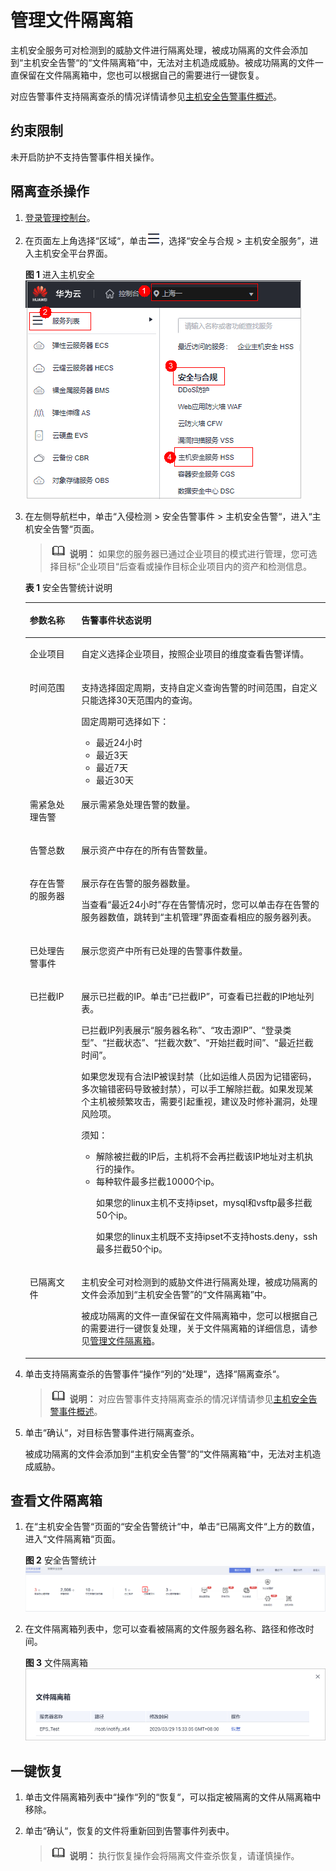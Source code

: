 # 管理文件隔离箱<a name="hss_01_0331"></a>

主机安全服务可对检测到的威胁文件进行隔离处理，被成功隔离的文件会添加到“主机安全告警“的“文件隔离箱“中，无法对主机造成威胁。被成功隔离的文件一直保留在文件隔离箱中，您也可以根据自己的需要进行一键恢复。

对应告警事件支持隔离查杀的情况详情请参见[主机安全告警事件概述](主机安全告警事件概述.md)。

## 约束限制<a name="section1378819553473"></a>

未开启防护不支持告警事件相关操作。

## 隔离查杀操作<a name="section10799201191118"></a>

1.  [登录管理控制台](https://console.huaweicloud.com/?locale=zh-cn)。
2.  在页面左上角选择“区域“，单击![](figures/zh-cn_image_0000001517317834.png)，选择“安全与合规 \> 主机安全服务”，进入主机安全平台界面。

    **图 1**  进入主机安全<a name="hss_01_0234_fig1855613765114"></a>  
    ![](figures/进入主机安全.png "进入主机安全")

3.  在左侧导航栏中，单击“入侵检测  \>  安全告警事件  \>  主机安全告警“，进入“主机安全告警“页面。

    >![](public_sys-resources/icon-note.gif) **说明：** 
    >如果您的服务器已通过企业项目的模式进行管理，您可选择目标“企业项目“后查看或操作目标企业项目内的资产和检测信息。

    **表 1**  安全告警统计说明

    <a name="hss_01_0026_table549152874313"></a>
    <table><thead align="left"><tr id="hss_01_0026_row75072811434"><th class="cellrowborder" valign="top" width="17.150000000000002%" id="mcps1.2.3.1.1"><p id="hss_01_0026_p125018387449"><a name="hss_01_0026_p125018387449"></a><a name="hss_01_0026_p125018387449"></a>参数名称</p>
    </th>
    <th class="cellrowborder" valign="top" width="82.85%" id="mcps1.2.3.1.2"><p id="hss_01_0026_p05022874317"><a name="hss_01_0026_p05022874317"></a><a name="hss_01_0026_p05022874317"></a>告警事件状态说明</p>
    </th>
    </tr>
    </thead>
    <tbody><tr id="hss_01_0026_row2050528194316"><td class="cellrowborder" valign="top" width="17.150000000000002%" headers="mcps1.2.3.1.1 "><p id="hss_01_0026_p0735128144416"><a name="hss_01_0026_p0735128144416"></a><a name="hss_01_0026_p0735128144416"></a>企业项目</p>
    </td>
    <td class="cellrowborder" valign="top" width="82.85%" headers="mcps1.2.3.1.2 "><p id="hss_01_0026_p1950192816437"><a name="hss_01_0026_p1950192816437"></a><a name="hss_01_0026_p1950192816437"></a>自定义选择企业项目，按照企业项目的维度查看告警详情。</p>
    </td>
    </tr>
    <tr id="hss_01_0026_row1650152810431"><td class="cellrowborder" valign="top" width="17.150000000000002%" headers="mcps1.2.3.1.1 "><p id="hss_01_0026_p1973512815445"><a name="hss_01_0026_p1973512815445"></a><a name="hss_01_0026_p1973512815445"></a>时间范围</p>
    </td>
    <td class="cellrowborder" valign="top" width="82.85%" headers="mcps1.2.3.1.2 "><p id="hss_01_0026_p14502028174315"><a name="hss_01_0026_p14502028174315"></a><a name="hss_01_0026_p14502028174315"></a>支持选择固定周期，支持自定义查询告警的时间范围，自定义只能选择30天范围内的查询。</p>
    <p id="hss_01_0026_p25019286438"><a name="hss_01_0026_p25019286438"></a><a name="hss_01_0026_p25019286438"></a>固定周期可选择如下：</p>
    <a name="hss_01_0026_ul950328154311"></a><a name="hss_01_0026_ul950328154311"></a><ul id="hss_01_0026_ul950328154311"><li>最近24小时</li><li>最近3天</li><li>最近7天</li><li>最近30天</li></ul>
    </td>
    </tr>
    <tr id="hss_01_0026_row1394317172210"><td class="cellrowborder" valign="top" width="17.150000000000002%" headers="mcps1.2.3.1.1 "><p id="hss_01_0026_p119445720228"><a name="hss_01_0026_p119445720228"></a><a name="hss_01_0026_p119445720228"></a>需紧急处理告警</p>
    </td>
    <td class="cellrowborder" valign="top" width="82.85%" headers="mcps1.2.3.1.2 "><p id="hss_01_0026_p1894497202216"><a name="hss_01_0026_p1894497202216"></a><a name="hss_01_0026_p1894497202216"></a>展示需紧急处理告警的数量。</p>
    </td>
    </tr>
    <tr id="hss_01_0026_row820367202319"><td class="cellrowborder" valign="top" width="17.150000000000002%" headers="mcps1.2.3.1.1 "><p id="hss_01_0026_p10204157182315"><a name="hss_01_0026_p10204157182315"></a><a name="hss_01_0026_p10204157182315"></a>告警总数</p>
    </td>
    <td class="cellrowborder" valign="top" width="82.85%" headers="mcps1.2.3.1.2 "><p id="hss_01_0026_p102041375239"><a name="hss_01_0026_p102041375239"></a><a name="hss_01_0026_p102041375239"></a>展示资产中存在的所有告警数量。</p>
    </td>
    </tr>
    <tr id="hss_01_0026_row1051112810434"><td class="cellrowborder" valign="top" width="17.150000000000002%" headers="mcps1.2.3.1.1 "><p id="hss_01_0026_p85172854312"><a name="hss_01_0026_p85172854312"></a><a name="hss_01_0026_p85172854312"></a>存在告警的服务器</p>
    </td>
    <td class="cellrowborder" valign="top" width="82.85%" headers="mcps1.2.3.1.2 "><p id="hss_01_0026_p351152854311"><a name="hss_01_0026_p351152854311"></a><a name="hss_01_0026_p351152854311"></a>展示存在告警的服务器数量。</p>
    <p id="hss_01_0026_p14316134515187"><a name="hss_01_0026_p14316134515187"></a><a name="hss_01_0026_p14316134515187"></a>当查看<span class="parmvalue" id="hss_01_0026_parmvalue7272204216205"><a name="hss_01_0026_parmvalue7272204216205"></a><a name="hss_01_0026_parmvalue7272204216205"></a>“最近24小时”</span>存在告警情况时，您可以单击存在告警的服务器数值，跳转到<span class="wintitle" id="hss_01_0026_wintitle53488911219"><a name="hss_01_0026_wintitle53488911219"></a><a name="hss_01_0026_wintitle53488911219"></a>“主机管理”</span>界面查看相应的服务器列表。</p>
    </td>
    </tr>
    <tr id="hss_01_0026_row0518283434"><td class="cellrowborder" valign="top" width="17.150000000000002%" headers="mcps1.2.3.1.1 "><p id="hss_01_0026_p1351152854314"><a name="hss_01_0026_p1351152854314"></a><a name="hss_01_0026_p1351152854314"></a>已处理告警事件</p>
    </td>
    <td class="cellrowborder" valign="top" width="82.85%" headers="mcps1.2.3.1.2 "><p id="hss_01_0026_p9513289430"><a name="hss_01_0026_p9513289430"></a><a name="hss_01_0026_p9513289430"></a>展示您资产中所有已处理的告警事件数量。</p>
    </td>
    </tr>
    <tr id="hss_01_0026_row251628114310"><td class="cellrowborder" valign="top" width="17.150000000000002%" headers="mcps1.2.3.1.1 "><p id="hss_01_0026_p205132814311"><a name="hss_01_0026_p205132814311"></a><a name="hss_01_0026_p205132814311"></a>已拦截IP</p>
    </td>
    <td class="cellrowborder" valign="top" width="82.85%" headers="mcps1.2.3.1.2 "><p id="hss_01_0026_p55112285433"><a name="hss_01_0026_p55112285433"></a><a name="hss_01_0026_p55112285433"></a>展示已拦截的IP。单击<span class="uicontrol" id="hss_01_0026_uicontrol1551152884317"><a name="hss_01_0026_uicontrol1551152884317"></a><a name="hss_01_0026_uicontrol1551152884317"></a>“已拦截IP”</span>，可查看已拦截的IP地址列表。</p>
    <p id="hss_01_0026_p451122815433"><a name="hss_01_0026_p451122815433"></a><a name="hss_01_0026_p451122815433"></a>已拦截IP列表展示<span class="parmvalue" id="hss_01_0026_parmvalue145182819439"><a name="hss_01_0026_parmvalue145182819439"></a><a name="hss_01_0026_parmvalue145182819439"></a>“服务器名称”</span>、<span class="parmvalue" id="hss_01_0026_parmvalue55252884313"><a name="hss_01_0026_parmvalue55252884313"></a><a name="hss_01_0026_parmvalue55252884313"></a>“攻击源IP”</span>、<span class="parmvalue" id="hss_01_0026_parmvalue105220286439"><a name="hss_01_0026_parmvalue105220286439"></a><a name="hss_01_0026_parmvalue105220286439"></a>“登录类型”</span>、<span class="parmvalue" id="hss_01_0026_parmvalue105212894319"><a name="hss_01_0026_parmvalue105212894319"></a><a name="hss_01_0026_parmvalue105212894319"></a>“拦截状态”</span>、<span class="parmvalue" id="hss_01_0026_parmvalue4521628204312"><a name="hss_01_0026_parmvalue4521628204312"></a><a name="hss_01_0026_parmvalue4521628204312"></a>“拦截次数”</span>、<span class="parmvalue" id="hss_01_0026_parmvalue152192834314"><a name="hss_01_0026_parmvalue152192834314"></a><a name="hss_01_0026_parmvalue152192834314"></a>“开始拦截时间”</span>、<span class="parmvalue" id="hss_01_0026_parmvalue6521128124318"><a name="hss_01_0026_parmvalue6521128124318"></a><a name="hss_01_0026_parmvalue6521128124318"></a>“最近拦截时间”</span>。</p>
    <p id="hss_01_0026_p3520281438"><a name="hss_01_0026_p3520281438"></a><a name="hss_01_0026_p3520281438"></a>如果您发现有合法IP被误封禁（比如运维人员因为记错密码，多次输错密码导致被封禁），可以手工解除拦截。如果发现某个主机被频繁攻击，需要引起重视，建议及时修补漏洞，处理风险项。</p>
    <div class="notice" id="hss_01_0026_note5521287435"><a name="hss_01_0026_note5521287435"></a><a name="hss_01_0026_note5521287435"></a><span class="noticetitle"> 须知： </span><div class="noticebody"><a name="hss_01_0026_ul1052152816435"></a><a name="hss_01_0026_ul1052152816435"></a><ul id="hss_01_0026_ul1052152816435"><li>解除被拦截的IP后，主机将不会再拦截该IP地址对主机执行的操作。</li><li>每种软件最多拦截10000个ip。<p id="hss_01_0026_p35216287431"><a name="hss_01_0026_p35216287431"></a><a name="hss_01_0026_p35216287431"></a>如果您的linux主机不支持ipset，mysql和vsftp最多拦截50个ip。</p>
    <p id="hss_01_0026_p115292816438"><a name="hss_01_0026_p115292816438"></a><a name="hss_01_0026_p115292816438"></a>如果您的linux主机既不支持ipset不支持hosts.deny，ssh最多拦截50个ip。</p>
    </li></ul>
    </div></div>
    </td>
    </tr>
    <tr id="hss_01_0026_row75272894316"><td class="cellrowborder" valign="top" width="17.150000000000002%" headers="mcps1.2.3.1.1 "><p id="hss_01_0026_p135218288432"><a name="hss_01_0026_p135218288432"></a><a name="hss_01_0026_p135218288432"></a>已隔离文件</p>
    </td>
    <td class="cellrowborder" valign="top" width="82.85%" headers="mcps1.2.3.1.2 "><p id="hss_01_0026_p853162819437"><a name="hss_01_0026_p853162819437"></a><a name="hss_01_0026_p853162819437"></a>主机安全可对检测到的威胁文件进行隔离处理，被成功隔离的文件会添加到<span class="parmvalue" id="hss_01_0026_parmvalue1053728124320"><a name="hss_01_0026_parmvalue1053728124320"></a><a name="hss_01_0026_parmvalue1053728124320"></a>“主机安全告警”</span>的<span class="parmvalue" id="hss_01_0026_parmvalue16532289436"><a name="hss_01_0026_parmvalue16532289436"></a><a name="hss_01_0026_parmvalue16532289436"></a>“文件隔离箱”</span>中。</p>
    <p id="hss_01_0026_p1533281431"><a name="hss_01_0026_p1533281431"></a><a name="hss_01_0026_p1533281431"></a>被成功隔离的文件一直保留在文件隔离箱中，您可以根据自己的需要进行一键恢复处理，关于文件隔离箱的详细信息，请参见<a href="管理文件隔离箱.md">管理文件隔离箱</a>。</p>
    </td>
    </tr>
    </tbody>
    </table>

4.  单击支持隔离查杀的告警事件“操作“列的“处理“，选择“隔离查杀“。

    >![](public_sys-resources/icon-note.gif) **说明：** 
    >对应告警事件支持隔离查杀的情况详情请参见[主机安全告警事件概述](主机安全告警事件概述.md)。

5.  单击“确认“，对目标告警事件进行隔离查杀。

    被成功隔离的文件会添加到“主机安全告警“的“文件隔离箱“中，无法对主机造成威胁。

## 查看文件隔离箱<a name="section122124201718"></a>

1.  在“主机安全告警“页面的“安全告警统计“中，单击“已隔离文件“上方的数值，进入“文件隔离箱“页面。

    **图 2**  安全告警统计<a name="fig1694674855914"></a>  
    ![](figures/安全告警统计.png "安全告警统计")

2.  在文件隔离箱列表中，您可以查看被隔离的文件服务器名称、路径和修改时间。

    **图 3**  文件隔离箱<a name="fig13625184415178"></a>  
    ![](figures/文件隔离箱.png "文件隔离箱")

## 一键恢复<a name="section95425471714"></a>

1.  单击文件隔离箱列表中“操作“列的“恢复“，可以指定被隔离的文件从隔离箱中移除。
2.  单击“确认“，恢复的文件将重新回到告警事件列表中。

    >![](public_sys-resources/icon-note.gif) **说明：** 
    >执行恢复操作会将隔离文件查杀恢复，请谨慎操作。

